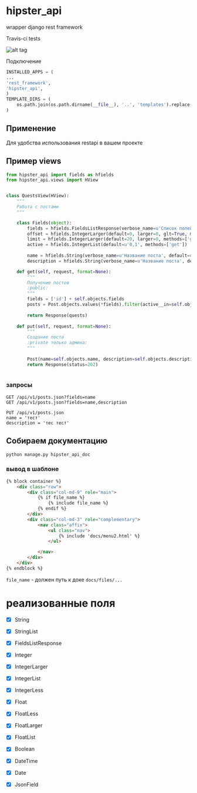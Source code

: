 # hipster_api
wrapper django rest framework

Travis-ci tests

![alt tag](https://api.travis-ci.org/RustoriaRu/hipster_api.svg)

Подключение
```python
INSTALLED_APPS = (
...
'rest_framework',
'hipster_api',
)
TEMPLATE_DIRS = (
    os.path.join(os.path.dirname(__file__), '..', 'templates').replace('\\', '/'),
)
```

## Применение
Для удобства использования restapi в вашем проекте

## Пример views
```python
from hipster_api import fields as hfields
from hipster_api.views import HView


class QuestsView(HView):
    """
    Работа с постами
    """

    class Fields(object):
        fields = hfields.FieldsListResponse(verbose_name=u'Список полей через запятую', methods=['get'])
        offset = hfields.IntegerLarger(default=0, larger=0, glt=True, methods=['get'])
        limit = hfields.IntegerLarger(default=20, larger=0, methods=['get'])
        active = hfields.IntegerList(default=u'0,1', methods=['get'])
        
        name = hfields.String(verbose_name=u'Название поста', default=u'', methods=['put'])
        description = hfields.String(verbose_name=u'Название поста', default=u'', methods=['put'])

    def get(self, request, format=None):
        """
        Получение постов
        :public:
        """
        fields = ['id'] + self.objects.fields
        posts = Post.objects.values(*fields).filter(active__in=self.objects.active)[self.objects.offset:self.objects.limit]
        
        return Response(quests)
        
    def put(self, request, format=None):
        """
        Создание поста
        :private только админа:
        """
        
        Post(name=self.objects.name, description=self.objects.description).save()
        return Response(status=202)
        
```

### запросы
```
GET /api/v1/posts.json?fields=name
GET /api/v1/posts.json?fields=name,description

PUT /api/v1/posts.json
name = 'тест'
description = 'тес тест'

```

## Собираем документацию 
`python manage.py hipster_api_doc`

### вывод в шаблоне 

```html
{% block container %}
    <div class="row">
        <div class="col-md-9" role="main">
            {% if file_name %}
                {% include file_name %}
            {% endif %}
        </div>
        <div class="col-md-3" role="complementary">
            <nav class="affix">
                <ul class="nav">
                    {% include 'docs/menu2.html' %}
                </ul>

            </nav>
        </div>
    </div>
{% endblock %}
```

`file_name` - должен путь к доке `docs/files/...`

# реализованные поля

* [x] String
* [x] StringList
* [x] FieldsListResponse
* [x] Integer
* [x] IntegerLarger
* [x] IntegerList
* [x] IntegerLess
* [x] Float
* [x] FloatLess
* [x] FloatLarger
* [x] FloatList
* [x] Boolean
* [x] DateTime
* [x] Date
* [x] JsonField

